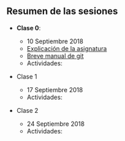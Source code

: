 ## Resumen de las sesiones 

  - **Clase 0**: 
    - 10 Septiembre 2018
    - [Explicación de la asignatura](https://nebrija-my.sharepoint.com/:p:/g/personal/avalero_nebrija_es/Ea-TGKDi57VLi7X4OK3ujNcBdkdd2hkMu4qmaYsgf3uALQ?e=nX1T4F)
    - [Breve manual de git](http://rogerdudler.github.io/git-guide/index.es.html)
    - Actividades: 

  - Clase 1
    - 17 Septiembre 2018
    - Actividades: 

  - Clase 2
    - 24 Septiembre 2018
    - Actividades: 

